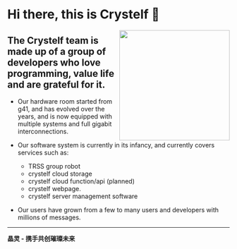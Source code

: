 # Hi there, this is Crystelf 👋

<img src="https://github.com/user-attachments/assets/99fe38cb-c431-455c-b78a-109f2a1da465" align="right" width="250px" />

## The Crystelf team is made up of a group of developers who love programming, value life and are grateful for it.

- Our hardware room started from g41, and has evolved over the years, and is now equipped with multiple systems and full gigabit interconnections.

- Our software system is currently in its infancy, and currently covers services such as:
  - TRSS group robot
  - crystelf cloud storage
  - crystelf cloud function/api (planned)
  - crystelf webpage.
  - crystelf server management software

- Our users have grown from a few to many users and developers with millions of messages.

---

**晶灵 - 携手共创璀璨未来**
